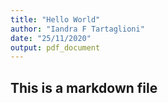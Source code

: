 ```yaml
---
title: "Hello World"
author: "Iandra F Tartaglioni"
date: "25/11/2020"
output: pdf_document
---
```


## This is a markdown file
